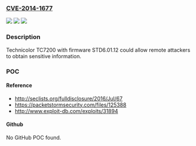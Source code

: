 ### [CVE-2014-1677](https://cve.mitre.org/cgi-bin/cvename.cgi?name=CVE-2014-1677)
![](https://img.shields.io/static/v1?label=Product&message=n%2Fa&color=blue)
![](https://img.shields.io/static/v1?label=Version&message=n%2Fa&color=blue)
![](https://img.shields.io/static/v1?label=Vulnerability&message=n%2Fa&color=brighgreen)

### Description

Technicolor TC7200 with firmware STD6.01.12 could allow remote attackers to obtain sensitive information.

### POC

#### Reference
- http://seclists.org/fulldisclosure/2016/Jul/67
- https://packetstormsecurity.com/files/125388
- http://www.exploit-db.com/exploits/31894

#### Github
No GitHub POC found.


